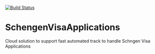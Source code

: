 [![Build Status](https://dev.azure.com/giolegal/SchengenVisaApp/_apis/build/status/giolegal.SchengenVisaApplications?branchName=master)](https://dev.azure.com/giolegal/SchengenVisaApp/_build/latest?definitionId=1&branchName=master)

# SchengenVisaApplications
Cloud solution to support fast automated track to handle Schngen Visa Applications

